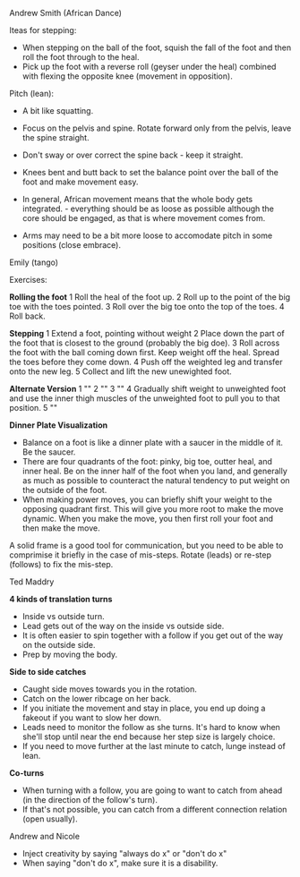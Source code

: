 Andrew Smith (African Dance)

Iteas for stepping:
* When stepping on the ball of the foot, squish the fall of the foot
  and then roll the foot through to the heal.
* Pick up the foot with a reverse roll (geyser under the heal)
  combined with flexing the opposite knee (movement in opposition).

Pitch (lean):
* A bit like squatting.
* Focus on the pelvis and spine.  Rotate forward only from the pelvis,
  leave the spine straight.
* Don't sway or over correct the spine back - keep it straight.
* Knees bent and butt back to set the balance point over the ball of
  the foot and make movement easy.

* In general, African movement means that the whole body gets
  integrated. - everything should be as loose as possible although
  the core should be engaged, as that is where movement comes from.
* Arms may need to be a bit more loose to accomodate pitch in some
  positions (close embrace).

Emily (tango)

Exercises:

**Rolling the foot**
1 Roll the heal of the foot up.
2 Roll up to the point of the big toe with the toes pointed.
3 Roll over the big toe onto the top of the toes.
4 Roll back.

**Stepping**
1 Extend a foot, pointing without weight
2 Place down the part of the foot that is closest to the ground
  (probably the big doe).
3 Roll across the foot with the ball coming down first.  Keep weight
  off the heal.  Spread the toes before they come down.
4 Push off the weighted leg and transfer onto the new leg.
5 Collect and lift the new unewighted foot.

**Alternate Version**
1 ""
2 ""
3 ""
4 Gradually shift weight to unweighted foot and use the inner
  thigh muscles of the unweighted foot to pull you to that position.
5 ""

**Dinner Plate Visualization**
* Balance on a foot is like a dinner plate with a saucer in the middle
  of it.  Be the saucer.
* There are four quadrants of the foot: pinky, big toe, outter heal,
  and inner heal.  Be on the inner half of the foot when you land, and
  generally as much as possible to counteract the natural tendency to
  put weight on the outside of the foot.
* When making power moves, you can briefly shift your weight to the
  opposing quadrant first.  This will give you more root to make the
  move dynamic.  When you make the move, you then first roll your foot
  and then make the move.

A solid frame is a good tool for communication, but you need to be able
to comprimise it briefly in the case of mis-steps.  Rotate (leads) or
re-step (follows) to fix the mis-step.

Ted Maddry

**4 kinds of translation turns**
* Inside vs outside turn.
* Lead gets out of the way on the inside vs outside side.
* It is often easier to spin together with a follow if you get out of
  the way on the outside side.
* Prep by moving the body.

**Side to side catches**
* Caught side moves towards you in the rotation.
* Catch on the lower ribcage on her back.
* If you initiate the movement and stay in place, you end up doing a
  fakeout if you want to slow her down.
* Leads need to monitor the follow as she turns.  It's hard to know
  when she'll stop until near the end because her step size is largely
  choice.
* If you need to move further at the last minute to catch, lunge
  instead of lean.

**Co-turns**
* When turning with a follow, you are going to want to catch from ahead
  (in the direction of the follow's turn).
* If that's not possible, you can catch from a different connection
  relation (open usually).

Andrew and Nicole

* Inject creativity by saying "always do x" or "don't do x"
* When saying "don't do x", make sure it is a disability.
